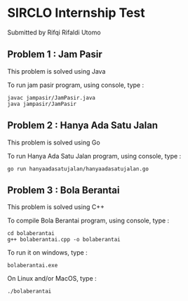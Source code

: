 # SIRCLO Internship Test

Submitted by Rifqi Rifaldi Utomo

## Problem 1 : Jam Pasir

This problem is solved using Java

To run jam pasir program, using console, type :
```
javac jampasir/JamPasir.java
java jampasir/JamPasir
```

## Problem 2 : Hanya Ada Satu Jalan

This problem is solved using Go

To run Hanya Ada Satu Jalan program, using console, type :
```
go run hanyaadasatujalan/hanyaadasatujalan.go
```

## Problem 3 : Bola Berantai

This problem is solved using C++

To compile Bola Berantai program, using console, type :
```
cd bolaberantai
g++ bolaberantai.cpp -o bolaberantai
```
To run it on windows, type :
```
bolaberantai.exe
```
On Linux and/or MacOS, type :
```
./bolaberantai
```
